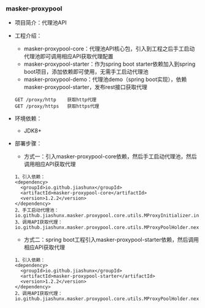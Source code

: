 ### masker-proxypool

   - 项目简介：代理池API

   - 工程介绍：

      - masker-proxypool-core：代理池API核心包，引入到工程之后手工启动代理池即可调用相应API获取代理配置
      - masker-proxypool-starter：作为spring boot starter依赖加入到spring boot项目，添加依赖即可使用，无需手工启动代理池
      - masker-proxypool-demo：代理池demo（spring boot实现），依赖masker-proxypool-starter，发布rest接口获取代理

      ```text
      GET /proxy/http    获取http代理
      GET /proxy/https   获取https代理
      ```
   
   - 环境依赖：

      - JDK8+
   
   - 部署步骤：

      - 方式一：引入masker-proxypool-core依赖，然后手工启动代理池，然后调用相应API获取代理

      ```text
      1、引入依赖：
      <dependency>
        <groupId>io.github.jiashunx</groupId>
        <artifactId>masker-proxypool-core</artifactId>
        <version>1.2.2</version>
      </dependency>
      2、手工启动代理池：
      io.github.jiashunx.masker.proxypool.core.utils.MProxyInitializer.init();
      3、调用API获取代理：
      io.github.jiashunx.masker.proxypool.core.utils.MProxyPoolHolder.nextHttpProxy()
      ```

      - 方式二：spring boot工程引入masker-proxypool-starter依赖，然后调用相应API获取代理

      ```text
      1、引入依赖：
      <dependency>
        <groupId>io.github.jiashunx</groupId>
        <artifactId>masker-proxypool-starter</artifactId>
        <version>1.2.2</version>
      </dependency>
      2、调用API获取代理：
      io.github.jiashunx.masker.proxypool.core.utils.MProxyPoolHolder.nextHttpProxy()
      ```
